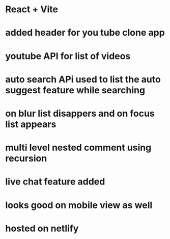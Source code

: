 # React + Vite

# added header for you tube clone app
# youtube API for list of videos 
# auto search APi used to list the auto suggest feature while searching
# on blur list disappers and on focus list appears
# multi level nested comment using recursion
# live chat feature added
# looks good on mobile view as well
# hosted on netlify
